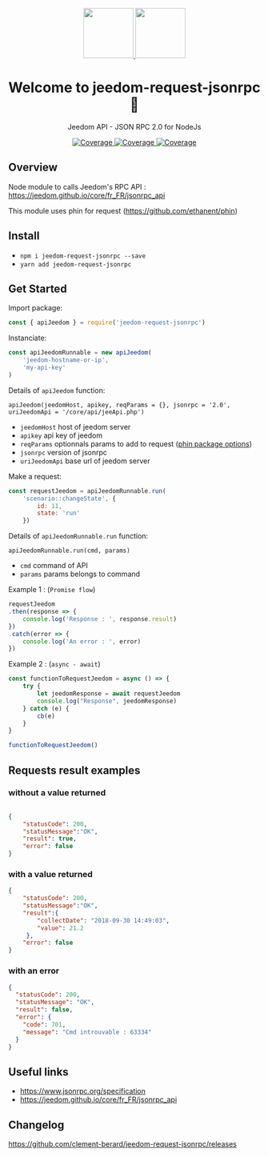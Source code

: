 <p align="center">
  <a href="https://vuetifyjs.com" target="_blank">
    <img width="100"src="https://i2.wp.com/poneynumerique.fr/wp-content/uploads/2015/08/jeedom.png">
     <img width="100"src="https://image.flaticon.com/icons/png/512/460/460989.png">
  </a>
</p>

<h1 align="center">Welcome to jeedom-request-jsonrpc 👋</h1>
<p align="center">
  Jeedom API - JSON RPC 2.0 for NodeJs
</p>

<p align="center">  
    <a href="https://www.npmjs.com/package/jeedom-request-jsonrpc">
        <img src="https://img.shields.io/npm/v/jeedom-request-jsonrpc.svg" alt="Coverage">
    </a>
    <a href="https://www.npmjs.com/package/jeedom-request-jsonrpc">
        <img src="https://img.shields.io/npm/dw/jeedom-request-jsonrpc.svg" alt="Coverage">
    </a>
    <a href="https://www.npmjs.com/package/jeedom-request-jsonrpc">
            <img src="https://img.shields.io/travis/clement-berard/jeedom-request-jsonrpc" alt="Coverage">
    </a>
</p>

## Overview

Node module to calls Jeedom's RPC API : https://jeedom.github.io/core/fr_FR/jsonrpc_api

This module uses phin for request (https://github.com/ethanent/phin)

## Install

- `npm i jeedom-request-jsonrpc --save`
- `yarn add jeedom-request-jsonrpc`

## Get Started

Import package: 

```javascript
const { apiJeedom } = require('jeedom-request-jsonrpc')
```

Instanciate: 

```javascript
const apiJeedomRunnable = new apiJeedom(
    'jeedom-hostname-or-ip',
    'my-api-key'
)
```

Details of `apiJeedom` function:

`apiJeedom(jeedomHost, apikey, reqParams = {}, jsonrpc = '2.0', uriJeedomApi = '/core/api/jeeApi.php')`

- `jeedomHost` host of jeedom server
- `apikey` api key of jeedom
- `reqParams` optionnals params to add to request ([phin package options](https://github.com/ethanent/phin#custom-core-http-options))
- `jsonrpc` version of jsonrpc
- `uriJeedomApi` base url of jeedom server

Make a request: 

```javascript
const requestJeedom = apiJeedomRunnable.run(
    'scenario::changeState', {
        id: 11,
        state: 'run'
    })
```

Details of `apiJeedomRunnable.run` function:

`apiJeedomRunnable.run(cmd, params)`

- `cmd` command of API
- `params` params belongs to command

Example 1 : (`Promise flow`)

```javascript
requestJeedom
.then(response => {
    console.log('Response : ', response.result)
})
.catch(error => {
    console.log('An error : ', error)
})
```

Example 2 : (`async - await`)

```javascript
const functionToRequestJeedom = async () => {
    try {
        let jeedomResponse = await requestJeedom
        console.log("Response", jeedomResponse)
    } catch (e) {
        cb(e)
    }
}

functionToRequestJeedom()
```

## Requests result examples 
 
### without a value returned

```json

{
    "statusCode": 200,
    "statusMessage":"OK",
    "result": true,
    "error": false
}
```

### with a value returned

```json
{
    "statusCode": 200,
    "statusMessage":"OK",
    "result":{
        "collectDate": "2018-09-30 14:49:03",
        "value": 21.2
     },
    "error": false
}
```

### with an error

```json
{
  "statusCode": 200,
  "statusMessage": "OK",
  "result": false,
  "error": {
    "code": 701,
    "message": "Cmd introuvable : 63334"
  }
}
```

## Useful links

- https://www.jsonrpc.org/specification
- https://jeedom.github.io/core/fr_FR/jsonrpc_api

## Changelog

https://github.com/clement-berard/jeedom-request-jsonrpc/releases
